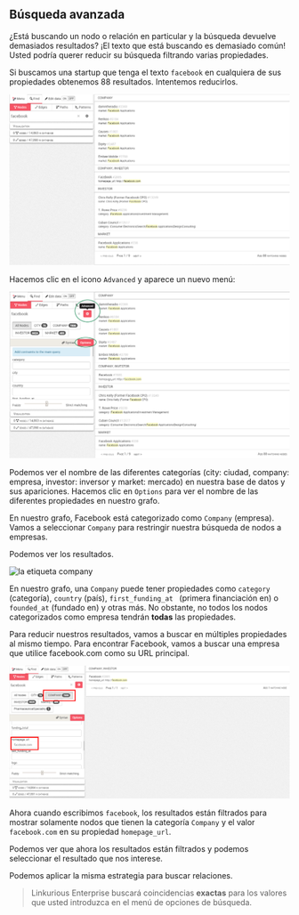 ## Búsqueda avanzada

¿Está buscando un nodo o relación en particular y la búsqueda devuelve demasiados resultados? ¡El texto que está buscando es demasiado común! 
Usted podría querer reducir su búsqueda filtrando varias propiedades.

Si buscamos una startup que tenga el texto ```facebook``` en cualquiera de sus propiedades obtenemos 88 resultados. Intentemos reducirlos.

![](../../en/search/Facebook_Example.png)

Hacemos clic en el icono ```Advanced``` y aparece un nuevo menú:

![](../../en/search/Advanced_Search.png)

Podemos ver el nombre de las diferentes categorías (city: ciudad, company: empresa, investor: inversor y market: mercado) en nuestra base de datos y sus apariciones.
Hacemos clic en ```Options``` para ver el nombre de las diferentes propiedades en nuestro grafo.

En nuestro grafo, Facebook está categorizado como ```Company``` (empresa). Vamos a seleccionar ```Company``` para restringir nuestra búsqueda de nodos a empresas.

Podemos ver los resultados.

![la etiqueta company](72.png)

En nuestro grafo, una ```Company``` puede tener propiedades como  ```category ``` (categoría),  ```country``` (país), ```first_funding_at ``` (primera financiación en) o ```founded_at``` (fundado en) y otras más. No obstante, no todos los nodos categorizados como empresa tendrán **todas** las propiedades.

Para reducir nuestros resultados, vamos a buscar en múltiples propiedades al mismo tiempo. Para encontrar Facebook, vamos a buscar una empresa que utilice facebook.com como su URL principal.

![](../../en/search/MProperties.png)

Ahora cuando escribimos ``facebook``, los resultados están filtrados para mostrar solamente nodos que tienen la categoría ```Company``` y el valor ``facebook.com`` en su propiedad ```homepage_url```.

Podemos ver que ahora los resultados están filtrados y podemos seleccionar el resultado que nos interese.

Podemos aplicar la misma estrategia para buscar relaciones.

> Linkurious Enterprise buscará coincidencias **exactas** para los valores que usted introduzca en el menú de opciones de búsqueda.
